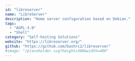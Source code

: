 ```yaml
---
id: "libreserver"
name: "LibreServer"
description: "Home server configuration based on Debian."
tags:
  - "AGPL-3.0"
  - "Shell"
category: "Self-hosting Solutions"
website: "https://libreserver.org/"
github: "https://github.com/bashrc2/libreserver"
#image: "/placeholder.svg?height=300&width=400"
---
```


